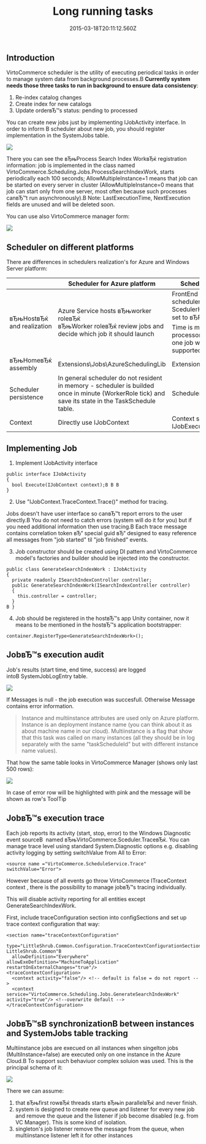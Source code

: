 ﻿---
title: Long running tasks
description: Long running tasks
layout: docs
date: 2015-03-18T20:11:12.560Z
priority: 6
---
## Introduction

VirtoCommerce scheduler is the utility of executing periodical tasks in order to manage system data from background processes.В **Currently system needs those three tasks to run in background to ensure data consistency**:

1. Re-index catalog changes
2. Create index for new catalogs
3. Update orderвЂ™s status: pending to processed

You can create new jobs just by implementing IJobActivity interface. In order to inform В scheduler about new job, you should register implementation in the SystemJobs table.

<img src="../../../assets/images/table.jpg" />

There you can see the вЂњProcess Search Index WorkвЂќ registration information: job is implemented in the class named VirtoCommerce.Scheduling.Jobs.ProcessSearchIndexWork, starts periodically each 100 seconds; AllowMultipleInstance=1 means that job can be started on every server in cluster (AllowMultipleInstance=0 means that job can start only from one server, most often because such processes canвЂ™t run asynchronously).В Note: LastExecutionTime, NextExecution fields are unused and will be deleted soon.

You can use also VirtoCommerce manager form:

<img src="../../../assets/images/x3.png" />

## Scheduler on different platforms

There are differences in schedulers realization's for Azure and Windows Server platform:

| |Scheduler for Azure platform|Scheduler for Windows Server platform|
|-|----------------------------|-------------------------------------|
|вЂњHostвЂќ and realization|Azure Service hosts вЂњworker roleвЂќ<br />вЂњWorker roleвЂќ review jobs and decide which job it should launch|FrontEnd app (hosted in IIS) hosts Quartz scheduler in the background thread.<br />ScedulerHost web.config parameter should be set to вЂPrimaryвЂќ<br />Time is managed by Quartz intelligent processor; main features like вЂњdo not start one job when other is not finishedвЂќ are supported from the box.|
|вЂњHomeвЂќ assembly|Extensions\Jobs\AzureSchedulingLib|Extensions\Jobs\WindowsServerSchedulingLib|
|Scheduler persistence|In general scheduler do not resident in memory - scheduler is builded once in minute (WorkerRole tick) and save its state in the TaskSchedule table.|Scheduler is permanently in memory|
|Context|Directly use IJobContext|Context should be transformed to IJobExecutionContext (to Quartz task context)|

## Implementing Job

1. Implement IJobActivity interface
  ```
  public interface IJobActivity
  {
    bool Execute(IJobContext context);В В В  
  }
  ```
2. Use "IJobContext.TraceContext.Trace()" method for tracing.

Jobs doesn't have user interface so canвЂ™t report errors to the user directly.В You do not need to catch errors (system will do it for you) but if you need additional information then use tracing.В Each trace message contains correlation token вЂ“ special guid вЂ“ designed to easy reference all messages from "job started" til "job finished" events.

3. Job constructor should be created using DI pattern and VirtoCommerce model's factories and builder should be injected into the constructor.
  ```
  public class GenerateSearchIndexWork : IJobActivity
  {
    private readonly ISearchIndexController controller;
    public GenerateSearchIndexWork(ISearchIndexController controller)
    {
      this.controller = controller;
    }
В }
  ```
4. Job should be registered in the hostвЂ™s app Unity container, now it means to be mentioned in the hostвЂ™s application bootstrapper:
  ```
  container.RegisterType<GenerateSearchIndexWork>();
  ```

## JobвЂ™s execution audit

Job's results (start time, end time, success) are logged intoВ SystemJobLogEntry table.

<img src="../../../assets/images/x2.png" />

If Messages is null - the job execution was succesfull. Otherwise Message contains error information.

> Instance and multiinstance attributes are used only on Azure platform. Instance is an deployment instance name (you can think about it as about machine name in our cloud). Multiinstance is a flag that show that this task was called on many instances (all they should be in log separately with the same "taskScheduleId" but with different instance name values).

That how the same table looks in VirtoCommerce Manager (shows only last 500 rows):

<img src="../../../assets/images/x1.png" />

In case of error row will be highlighted with pink and the message will be shown as row's ToolTip

## JobвЂ™s execution trace

Each job reports its activity (start, stop, error) to the Windows Diagnostic event sourceВ  named вЂњVirtoCommerce.Sceduler.TraceвЂќ. You can manage trace level using standard System.Diagnostic options e.g. disabling activity logging by setting switchValue from All to Error:

```
<source name ="VirtoCommerce.ScheduleService.Trace" switchValue="Error">
```

However because of all events go throw VirtoCommerce ITraceContext context , there is the possibility to manage jobвЂ™s tracing individually.

This will disable activity reporting for all entities except GenerateSearchIndexWork.

First, include traceConfiguration section into configSections and set up trace context configuration that way:

```
<section name="traceContextConfiguration"
  type="LittleShrub.Common.Configuration.TraceContextConfigurationSection,В В В  LittleShrub.Common"В 
  allowDefinition="Everywhere" allowExeDefinition="MachineToApplication" restartOnExternalChanges="true"/>
<traceContextConfiguration>
  <context activity="false"/> <!-- default is false = do not report -->
  <context service="VirtoCommerce.Scheduling.Jobs.GenerateSearchIndexWork" activity="true"/> <!--overwrite default -->
</traceContextConfiguration>
```

## JobвЂ™sВ synchronizationВ between instances and SystemJobs table tracking

Multiinstance jobs are execued on all instances when singelton jobs (MultiInstance=false) are executed only on one instance in the Azure Cloud.В To support such behaviuor complex soluion was used. This is the principal schema of it:

<img src="../../../assets/images/clip1.jpg" />

There we can assume:

1. that вЂњfirst rowвЂќ threads starts вЂњin parallelвЂќ and never finish.
2. system is designed to create new queue and listener for every new job and remove the queue and the listener if job become disabled (e.g. from VC Manager). This is some kind of isolation.
3. singleton's job listener remove the message from the queue, when multiinstance listener left it for other instances
